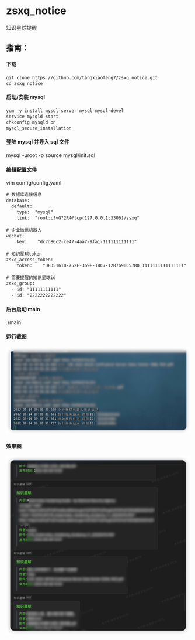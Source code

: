 # zsxq_notice

知识星球提醒

## 指南：

#### 下载

```
git clone https://github.com/tangxiaofeng7/zsxq_notice.git
cd zsxq_notice
```

#### 启动/安装 mysql

```
yum -y install mysql-server mysql mysql-devel
service mysqld start
chkconfig mysqld on
mysql_secure_installation
```

#### 登陆 mysql 并导入 sql 文件

mysql -uroot -p
source mysql/init.sql

#### 编辑配置文件

vim config/config.yaml

```
# 数据库连接信息
database:
  default:
    type:  "mysql"
    link:  "root:c!vG?2R4@tcp(127.0.0.1:3306)/zsxq"

# 企业微信机器人
wechat:
    key:    "dc7d86c2-ce47-4aa7-9fa1-111111111111"

# 知识星球token
zsxq_access_token:
    token:    "DFD51610-752F-369F-1BC7-1287690C57B0_1111111111111111"

# 需要提醒的知识星球id
zsxq_group:
  - id: "11111111111"
  - id: "2222222222222"

```

#### 后台启动 main

./main

#### 运行截图

![](./pic/1.png)

#### 效果图

![](./pic/2.png)
